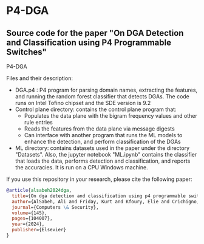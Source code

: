 # P4-DGA
## Source code for the paper "On DGA Detection and Classification using P4 Programmable Switches"

P4-DGA

Files and their description:
  - DGA.p4 : P4 program for parsing domain names, extracting the features, and running the random forest classifier that detects DGAs. The code runs on Intel Tofino chipset and the SDE version is 9.2
  - Control plane directory: contains the control plane program that:
    - Populates the data plane with the bigram frequency values and other rule entries
    - Reads the features from the data plane via message digests
    - Can interface with another program that runs the ML models to enhance the detection, and perform classification of the DGAs
  - ML directory: contains datasets used in the paper under the directory "Datasets". Also, the jupyter notebook "ML.ipynb" contains the classifier that loads the data, performs detection and classification, and reports the accuracies. It is run on a CPU Windows machine.

If you use this repository in your research, please cite the following paper:

```bibtex
@article{alsabeh2024dga,
  title={On dga detection and classification using p4 programmable switches},
  author={AlSabeh, Ali and Friday, Kurt and Kfoury, Elie and Crichigno, Jorge and Bou-Harb, Elias},
  journal={Computers \& Security},
  volume={145},
  pages={104007},
  year={2024},
  publisher={Elsevier}
}
